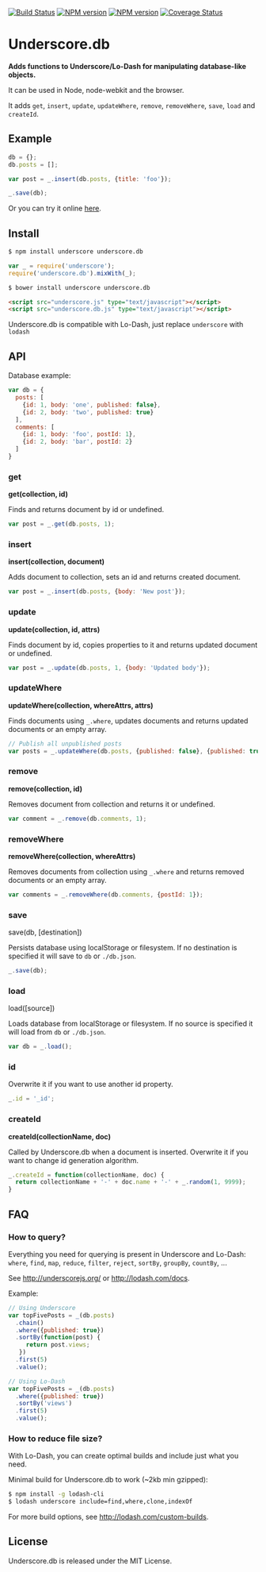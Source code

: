 [![Build Status](https://travis-ci.org/typicode/underscore.db.png)](https://travis-ci.org/typicode/underscore.db)
[![NPM version](https://badge.fury.io/js/underscore.db.png)](http://badge.fury.io/js/underscore.db)
[![NPM version](https://badge.fury.io/bo/underscore.db.png)](http://badge.fury.io/bo/underscore.db)
[![Coverage Status](https://coveralls.io/repos/typicode/underscore.db/badge.png)](https://coveralls.io/r/typicode/underscore.db)

# Underscore.db

__Adds functions to Underscore/Lo-Dash for manipulating database-like objects.__

It can be used in Node, node-webkit and the browser.

It adds `get`, `insert`, `update`, `updateWhere`, `remove`, `removeWhere`, `save`, `load` and `createId`.

## Example

```javascript
db = {};
db.posts = [];

var post = _.insert(db.posts, {title: 'foo'});

_.save(db);
```

Or you can try it online [here](http://typicode.github.io/underscore.db/).

## Install

```bash
$ npm install underscore underscore.db
```

```javascript
var _ = require('underscore');
require('underscore.db').mixWith(_);
```

```bash
$ bower install underscore underscore.db
```

```html
<script src="underscore.js" type="text/javascript"></script>
<script src="underscore.db.js" type="text/javascript"></script>
```

Underscore.db is compatible with Lo-Dash, just replace `underscore` with `lodash`

## API

Database example:

```javascript
var db = {
  posts: [
    {id: 1, body: 'one', published: false},
    {id: 2, body: 'two', published: true}
  ],
  comments: [
    {id: 1, body: 'foo', postId: 1},
    {id: 2, body: 'bar', postId: 2}
  ]
}
```

### get

__get(collection, id)__

Finds and returns document by id or undefined.

```javascript
var post = _.get(db.posts, 1);
```

### insert

__insert(collection, document)__

Adds document to collection, sets an id and returns created document.

```javascript
var post = _.insert(db.posts, {body: 'New post'});
```

### update

__update(collection, id, attrs)__

Finds document by id, copies properties to it and returns updated document or undefined.

```javascript
var post = _.update(db.posts, 1, {body: 'Updated body'});
```

### updateWhere

__updateWhere(collection, whereAttrs, attrs)__

Finds documents using `_.where`, updates documents and returns updated documents or an empty array.

```javascript
// Publish all unpublished posts
var posts = _.updateWhere(db.posts, {published: false}, {published: true});
```

### remove

__remove(collection, id)__

Removes document from collection and returns it or undefined.

```javascript
var comment = _.remove(db.comments, 1);
```

### removeWhere

__removeWhere(collection, whereAttrs)__

Removes documents from collection using `_.where` and returns removed documents or an empty array.

```javascript
var comments = _.removeWhere(db.comments, {postId: 1});
```

### save

save(db, [destination])

Persists database using localStorage or filesystem. If no destination is specified it will save to `db` or `./db.json`.

```javascript
_.save(db);
```

### load

load([source])

Loads database from localStorage or filesystem. If no source is specified it will load from `db` or `./db.json`.

```javascript
var db = _.load();
```

### id

Overwrite it if you want to use another id property.

```javascript
_.id = '_id';
```

### createId

__createId(collectionName, doc)__

Called by Underscore.db when a document is inserted. Overwrite it if you want to change id generation algorithm.

```javascript
_.createId = function(collectionName, doc) {
  return collectionName + '-' + doc.name + '-' + _.random(1, 9999);
}
```

## FAQ

### How to query?

Everything you need for querying is present in Underscore and Lo-Dash: `where`, ```find```, ```map```, ```reduce```, ```filter```, ```reject```, ```sortBy```, ```groupBy```, ```countBy```, ...

See http://underscorejs.org/ or http://lodash.com/docs.

Example:

```javascript
// Using Underscore
var topFivePosts = _(db.posts)
  .chain()
  .where({published: true})
  .sortBy(function(post) {
     return post.views;   
   })
  .first(5)
  .value();

// Using Lo-Dash
var topFivePosts = _(db.posts)
  .where({published: true})
  .sortBy('views')
  .first(5)
  .value();
```

### How to reduce file size?

With Lo-Dash, you can create optimal builds and include just what you need. 

Minimal build for Underscore.db to work (~2kb min gzipped):

```bash
$ npm install -g lodash-cli
$ lodash underscore include=find,where,clone,indexOf
```

For more build options, see http://lodash.com/custom-builds.

## License

Underscore.db is released under the MIT License.

